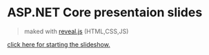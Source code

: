 # ASP.NET Core presentaion slides

> maked with [reveal.js](https://github.com/hakimel/reveal.js/) (HTML,CSS,JS)

[click here for starting the slideshow.](https://ashkan-rmk.github.io/asp-net-presentation)